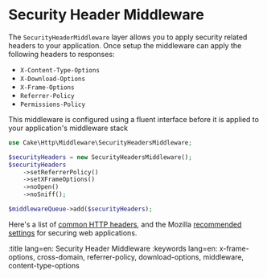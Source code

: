 <a id="security-header-middleware"></a>
# Security Header Middleware

The `SecurityHeaderMiddleware` layer allows you to apply security related
headers to your application. Once setup the middleware can apply the following
headers to responses:

- `X-Content-Type-Options`
- `X-Download-Options`
- `X-Frame-Options`
- `Referrer-Policy`
- `Permissions-Policy`

This middleware is configured using a fluent interface before it is applied to
your application's middleware stack

```php
use Cake\Http\Middleware\SecurityHeadersMiddleware;

$securityHeaders = new SecurityHeadersMiddleware();
$securityHeaders
    ->setReferrerPolicy()
    ->setXFrameOptions()
    ->noOpen()
    ->noSniff();

$middlewareQueue->add($securityHeaders);

```

Here's a list of [common HTTP headers](https://en.wikipedia.org/wiki/List_of_HTTP_header_fields),
and the Mozilla [recommended settings](https://infosec.mozilla.org/guidelines/web_security.html)
for securing web applications.

:title lang=en: Security Header Middleware
:keywords lang=en: x-frame-options, cross-domain, referrer-policy, download-options, middleware, content-type-options
